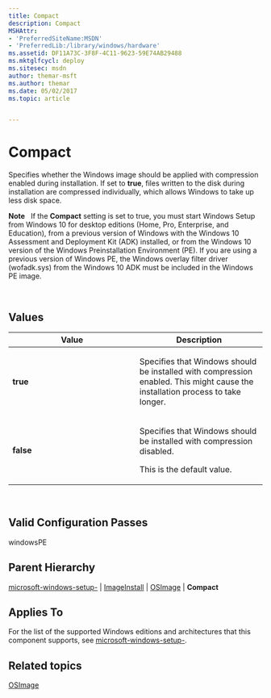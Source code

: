 ```yaml
---
title: Compact
description: Compact
MSHAttr:
- 'PreferredSiteName:MSDN'
- 'PreferredLib:/library/windows/hardware'
ms.assetid: DF11A73C-3F8F-4C11-9623-59E74AB29488
ms.mktglfcycl: deploy
ms.sitesec: msdn
author: themar-msft
ms.author: themar
ms.date: 05/02/2017
ms.topic: article


---
```


# Compact


Specifies whether the Windows image should be applied with compression enabled during installation. If set to **true**, files written to the disk during installation are compressed individually, which allows Windows to take up less disk space.

**Note**  
If the **Compact** setting is set to true, you must start Windows Setup from Windows 10 for desktop editions (Home, Pro, Enterprise, and Education), from a previous version of Windows with the Windows 10 Assessment and Deployment Kit (ADK) installed, or from the Windows 10 version of the Windows Preinstallation Environment (PE). If you are using a previous version of Windows PE, the Windows overlay filter driver (wofadk.sys) from the Windows 10 ADK must be included in the Windows PE image.

 

## Values


<table>
<colgroup>
<col width="50%" />
<col width="50%" />
</colgroup>
<thead>
<tr class="header">
<th>Value</th>
<th>Description</th>
</tr>
</thead>
<tbody>
<tr class="odd">
<td><p><strong>true</strong></p></td>
<td><p>Specifies that Windows should be installed with compression enabled. This might cause the installation process to take longer.</p></td>
</tr>
<tr class="even">
<td><p><strong>false</strong></p></td>
<td><p>Specifies that Windows should be installed with compression disabled.</p>
<p>This is the default value.</p></td>
</tr>
</tbody>
</table>

 

## Valid Configuration Passes


windowsPE

## Parent Hierarchy


[microsoft-windows-setup-](microsoft-windows-setup.md) | [ImageInstall](microsoft-windows-setup-imageinstall.md) | [OSImage](microsoft-windows-setup-imageinstall-osimage.md) | **Compact**

## Applies To


For the list of the supported Windows editions and architectures that this component supports, see [microsoft-windows-setup-](microsoft-windows-setup.md).

## Related topics


[OSImage](microsoft-windows-setup-imageinstall-osimage.md)

 

 







